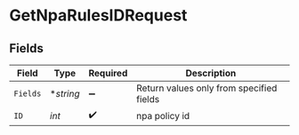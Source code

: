 # GetNpaRulesIDRequest


## Fields

| Field                                    | Type                                     | Required                                 | Description                              |
| ---------------------------------------- | ---------------------------------------- | ---------------------------------------- | ---------------------------------------- |
| `Fields`                                 | **string*                                | :heavy_minus_sign:                       | Return values only from specified fields |
| `ID`                                     | *int*                                    | :heavy_check_mark:                       | npa policy id                            |